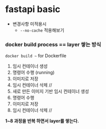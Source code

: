 # fastapi basic

* 변경사항 미적용시
  * `--no-cache` 적용해보기
  

### docker build process == layer 쌓는 방식
`docker build ~` for Dockerfile

1. 임시 컨테이너 생성 
2. 명령어 수행 (running) 
3. 이미지로 저장 
4. 임시 컨테이너 삭제 //
5. 새로 만든 이미지 기반 임시 컨테이너 생성 
6. 명령어 수행 
7. 이미지로 저장 
8. 임시 컨테이너 삭제 //


**1~8 과정을 반복 하면서 layer를 쌓는다.**